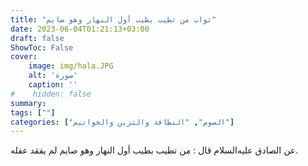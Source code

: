 ```yaml
---
title: "ثواب من تطيب بطيب أول النهار وهو صايم"
date: 2023-06-04T01:21:13+03:00
draft: false
ShowToc: False
cover:
    image: img/hala.JPG
    alt: 'صورة'
    caption: ''
#    hidden: false
summary: 
tags: [""]
categories: ["الصوم", "النظافة والتزين والخواتيم"]
---
```

عن الصادق عليه‌السلام
قال : من تطيب بطيب أول النهار وهو صايم لم يفقد عقله.


